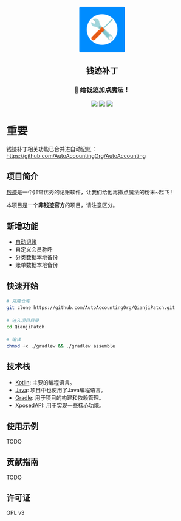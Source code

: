 <p align="center">
<img src="app/src/main/ic_launcher-playstore.png" width=120 style="text-align:center" />
</p>
 <h2 align="center">钱迹补丁</h2>
 <h3 align="center">🚀 给钱迹加点魔法！</h3>
<p align="center">
<img src="https://img.shields.io/static/v1?label=framework&message=Xposed&color=success&style=for-the-badge"/>
 <img src="https://img.shields.io/static/v1?label=licenes&message=GPL3.0&color=important&style=for-the-badge"/>
 <img src="https://img.shields.io/github/stars/AutoAccountingOrg/QianjiPatch.svg?style=for-the-badge"/></p>

# 重要

钱迹补丁相关功能已合并进自动记账：https://github.com/AutoAccountingOrg/AutoAccounting

## 项目简介

[钱迹](https://qianjiapp.com/)是一个非常优秀的记账软件，让我们给他再撒点魔法的粉末~起飞！

本项目是一个**非钱迹官方**的项目，请注意区分。

## 新增功能

- [自动记账](https://github.com/AutoAccountingOrg/AutoAccounting)
- 自定义会员称呼
- 分类数据本地备份
- 账单数据本地备份

## 快速开始

```bash
# 克隆仓库
git clone https://github.com/AutoAccountingOrg/QianjiPatch.git

# 进入项目目录
cd QianjiPatch

# 编译
chmod +x ./gradlew && ./gradlew assemble
```

## 技术栈

- [Kotlin](https://kotlinlang.org/): 主要的编程语言。
- [Java](https://www.java.com/): 项目中也使用了Java编程语言。
- [Gradle](https://gradle.org/): 用于项目的构建和依赖管理。
- [XposedAPI](https://github.com/rovo89/XposedBridge): 用于实现一些核心功能。

## 使用示例

TODO

## 贡献指南

TODO

## 许可证

GPL v3
